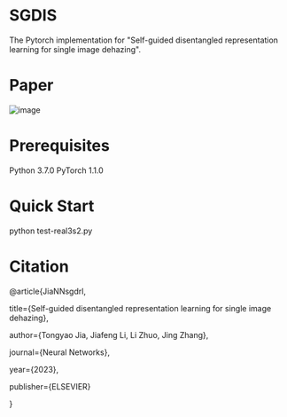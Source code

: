 # SGDIS
The Pytorch implementation for "Self-guided disentangled representation learning for single image dehazing".

# Paper
![image](https://github.com/dehazing//SGDRL/edit/main/fig/unsupervised.png)

# Prerequisites
Python 3.7.0
PyTorch 1.1.0

# Quick Start

python test-real3s2.py 

# Citation
@article{JiaNNsgdrl,

  title={Self-guided disentangled representation learning for single image dehazing},
  
  author={Tongyao Jia, Jiafeng Li, Li Zhuo, Jing Zhang},
  
  journal={Neural Networks},
  
  year={2023},
  
  publisher={ELSEVIER}
  
}


